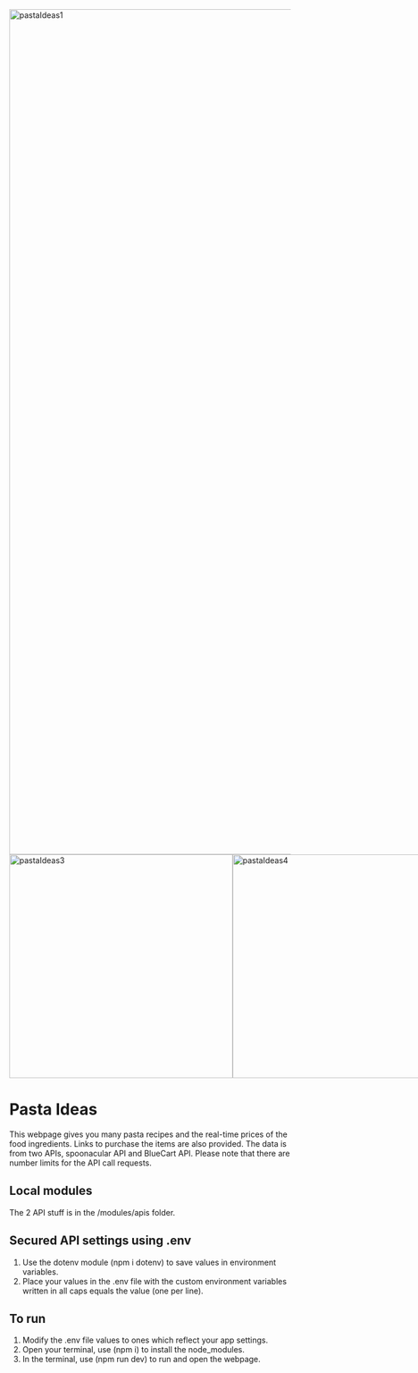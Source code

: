 <img width="1512" alt="pastaIdeas1" src="https://user-images.githubusercontent.com/113631428/234651908-1067427a-fde7-475d-805f-19725cd2fb38.png">
<div style="display:flex;">
<img width="400" alt="pastaIdeas3" src="https://user-images.githubusercontent.com/113631428/234651934-9a1cb008-ed9d-40c5-9e4a-5749212104b7.png">
<img width="400" alt="pastaIdeas4" src="https://user-images.githubusercontent.com/113631428/234651974-a112e9da-4f3c-4d08-8a56-4e3054b32aac.png">
</div>


# Pasta Ideas 
This webpage gives you many pasta recipes and the real-time prices of the food ingredients. Links to purchase the items are also provided. The data is from two APIs, spoonacular API and BlueCart API. Please note that there are number limits for the API call requests. 

## Local modules
The 2 API stuff is in the /modules/apis folder.

## Secured API settings using .env
1. Use the dotenv module (npm i dotenv) to save values in environment variables.
2. Place your values in the .env file with the custom environment variables written in all caps equals the value (one per line).

## To run
1. Modify the .env file values to ones which reflect your app settings.
2. Open your terminal, use (npm i) to install the node_modules.
3. In the terminal, use (npm run dev) to run and open the webpage. 
